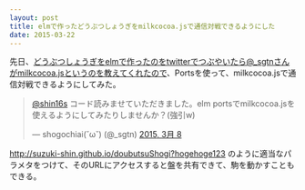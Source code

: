 ```yaml
---
layout: post
title: elmで作ったどうぶつしょうぎをmilkcocoa.jsで通信対戦できるようにした
date: 2015-03-22
---
```


先日、どうぶつしょうぎをelmで作ったのをtwitterでつぶやいたら@_sgtnさんがmilkcocoa.jsというのを教えてくれたので、Portsを使って、milkcocoa.jsで通信対戦できるようにしてみた。
<blockquote class="twitter-tweet" lang="ja"><p><a href="https://twitter.com/shin16s">@shin16s</a> コード読みませていただきました。elm portsでmilkcocoa.jsを使えるようにしてみたりしませんか？(強引w)</p>&mdash; shogochiai(˘ω˘) (@_sgtn) <a href="https://twitter.com/_sgtn/status/574401450060570624">2015, 3月 8</a></blockquote>
<script async src="//platform.twitter.com/widgets.js" charset="utf-8"></script>

http://suzuki-shin.github.io/doubutsuShogi?hogehoge123 のように適当なパラメタをつけて、そのURLにアクセスすると盤を共有できて、駒を動かすこともできる。
